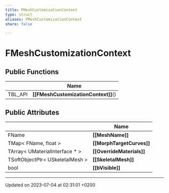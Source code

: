 ```yaml
---
title: FMeshCustomizationContext
type: struct
aliases: FMeshCustomizationContext
share: false

---
```


# FMeshCustomizationContext





## Public Functions

|                | Name           |
| -------------- | -------------- |
| TBL_API | **[[FMeshCustomizationContext]]**() |

## Public Attributes

|                | Name           |
| -------------- | -------------- |
| FName | **[[MeshName]]**  |
| TMap< FName, float > | **[[MorphTargetCurves]]**  |
| TArray< UMaterialInterface * > | **[[OverrideMaterials]]**  |
| TSoftObjectPtr< USkeletalMesh > | **[[SkeletalMesh]]**  |
| bool | **[[bVisible]]**  |

-------------------------------

Updated on 2023-07-04 at 02:31:01 +0200